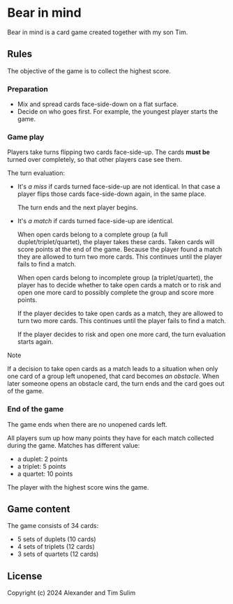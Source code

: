 # Bear in mind

Bear in mind is a card game created together with my son Tim.

## Rules

The objective of the game is to collect the highest score.

### Preparation

- Mix and spread cards face-side-down on a flat surface.
- Decide on who goes first.
  For example, the youngest player starts the game.

### Game play

Players take turns flipping two cards face-side-up.
The cards **must be** turned over completely, so that other players case see them.

The turn evaluation:

- It's *a miss* if cards turned face-side-up are not identical.
  In that case a player flips those cards face-side-down again, in the same place.

  The turn ends and the next player begins.

- It's *a match* if cards turned face-side-up are identical.

  When open cards belong to a complete group (a full duplet/triplet/quartet), the player takes these cards.
  Taken cards will score points at the end of the game.
  Because the player found a match they are allowed to turn two more cards.
  This continues until the player fails to find a match.

  When open cards belong to incomplete group (a triplet/quartet), the player has to decide whether to take open cards a match or to risk and open one more card to possibly complete the group and score more points.

  If the player decides to take open cards as a match, they are allowed to turn two more cards.
  This continues until the player fails to find a match.

  If the player decides to risk and open one more card, the turn evaluation starts again.

> [!NOTE]
> If a decision to take open cards as a match leads to a situation when only one card of a group left unopened, that card becomes *an obstacle*.
> When later someone opens an obstacle card, the turn ends and the card goes out of the game.


### End of the game

The game ends when there are no unopened cards left.

All players sum up how many points they have for each match collected during the game.
Matches has different value:

- a duplet: 2 points
- a triplet: 5 points
- a quartet: 10 points

The player with the highest score wins the game.

## Game content

The game consists of 34 cards:

- 5 sets of duplets (10 cards)
- 4 sets of triplets (12 cards)
- 3 sets of quartets (12 cards)

## License

Copyright (c) 2024 Alexander and Tim Sulim
